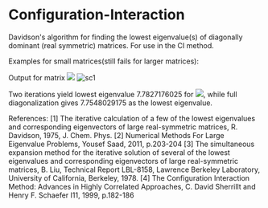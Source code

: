 # Configuration-Interaction

Davidson's algorithm for finding the lowest eigenvalue(s) of diagonally dominant (real symmetric) matrices. For use in the CI method.

Examples for small matrices(still fails for larger matrices):

Output for matrix <img src="https://render.githubusercontent.com/render/math?math=\begin{pmatrix}10&0.01&0&00&.0001\\0.01&20.1&0&0.02&0\\0&0&40.3&0&0\\0&0.02&0&39.8&0.1\\0.0001&0&0&0.1&30\end{pmatrix}">
![sc1](sampleOutput.png)

Two iterations yield lowest eigenvalue 7.7827176025 for <img src="https://render.githubusercontent.com/render/math?math=\begin{pmatrix}11.711783196508682&0.0& 0.71016571550645469&4.4279305398724329&0.0&0.0\\13.160405285805840&0.0&0.0&0.0&0.71016571550645469&0.0\\18.901150547807244&0.0&5.4240546891689814&4.4279305398724329&0.0&0.0\\13.332956938383129&1.0312204351939451&0.0&0.0&5.4240546891689814&1.0312204351939451&14.0\end{pmatrix}">, while full diagonalization gives 7.7548029175 as the lowest eigenvalue.



References:
[1] The iterative calculation of a few of the lowest eigenvalues and corresponding eigenvectors of large real-symmetric matrices, R. Davidson, 1975, J. Chem. Phys.
[2] Numerical Methods For Large Eigenvalue Problems, Yousef Saad, 2011, p.203-204
[3] The simultaneous expansion method for the iterative solution of several of the lowest eigenvalues and corresponding eigenvectors of large real-symmetric matrices, B. Liu, Technical Report LBL-8158, Lawrence Berkeley Laboratory, University of California, Berkeley, 1978. 
[4] The Configuration Interaction Method: Advances in Highly Correlated Approaches, C. David Sherrillt and Henry F. Schaefer I11, 1999, p.182-186



